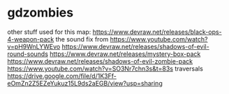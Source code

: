 # gdzombies

other stuff used for this map:
https://www.devraw.net/releases/black-ops-4-weapon-pack
the sound fix from https://www.youtube.com/watch?v=pH9WnLYWEvo
https://www.devraw.net/releases/shadows-of-evil-round-sounds
https://www.devraw.net/releases/mystery-box-pack
https://www.devraw.net/releases/shadows-of-evil-zombie-pack
https://www.youtube.com/watch?v=SO3Nr7chn3s&t=83s traversals
https://drive.google.com/file/d/1K3Ff-eOmZn2Z5EZeYukuz15L9ds2aEGB/view?usp=sharing